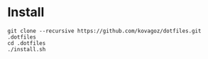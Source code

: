 Install
=======

```
git clone --recursive https://github.com/kovagoz/dotfiles.git .dotfiles
cd .dotfiles
./install.sh
```
